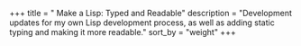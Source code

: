 +++
title = " Make a Lisp: Typed and Readable"
description = "Development updates for my own Lisp development process, as well as adding static typing and making it more readable."
sort_by = "weight"
+++